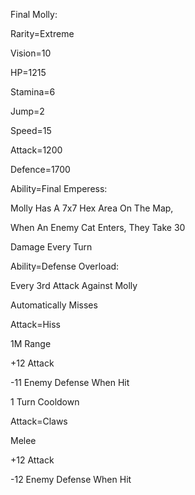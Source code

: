 Final Molly:

Rarity=Extreme

Vision=10

HP=1215

Stamina=6

Jump=2

Speed=15

Attack=1200

Defence=1700

Ability=Final Emperess:

Molly Has A 7x7 Hex Area On The Map,

When An Enemy Cat Enters, They Take 30

Damage Every Turn

Ability=Defense Overload:

Every 3rd Attack Against Molly

Automatically Misses

Attack=Hiss

1M Range

+12 Attack

-11 Enemy Defense When Hit

1 Turn Cooldown

Attack=Claws

Melee

+12 Attack

-12 Enemy Defense When Hit
